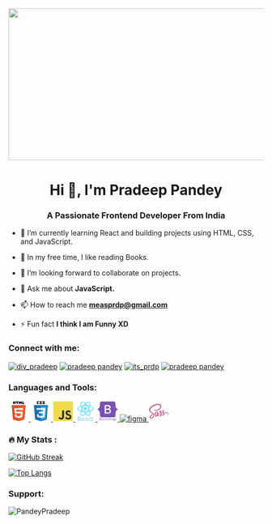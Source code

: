 <div align="center">
  <img src="https://media.giphy.com/media/dWesBcTLavkZuG35MI/giphy.gif" width="600" height="300"/>
</div>

<h1 align="center">Hi 👋, I'm Pradeep Pandey</h1>
<h3 align="center">A Passionate Frontend Developer From India</h3>

- 🌱 I’m currently learning React and building projects using HTML, CSS, and JavaScript. 

- 📙 In my free time, I like reading Books.

- 🤝 I’m looking forward to collaborate on projects.

- 💬 Ask me about **JavaScript.**

- 📫 How to reach me **measprdp@gmail.com**

- ⚡ Fun fact **I think I am Funny XD**

<h3 align="left">Connect with me:</h3>
<p align="left">
<a href="https://twitter.com/div_pradeep" target="blank"><img align="center" src="https://raw.githubusercontent.com/rahuldkjain/github-profile-readme-generator/master/src/images/icons/Social/twitter.svg" alt="div_pradeep" height="30" width="40" /></a>
<a href="https://linkedin.com/in/pradeep pandey" target="blank"><img align="center" src="https://raw.githubusercontent.com/rahuldkjain/github-profile-readme-generator/master/src/images/icons/Social/linked-in-alt.svg" alt="pradeep pandey" height="30" width="40" /></a>
<a href="https://instagram.com/its_prdp" target="blank"><img align="center" src="https://raw.githubusercontent.com/rahuldkjain/github-profile-readme-generator/master/src/images/icons/Social/instagram.svg" alt="its_prdp" height="30" width="40" /></a>
<a href="https://www.youtube.com/c/pradeep pandey" target="blank"><img align="center" src="https://raw.githubusercontent.com/rahuldkjain/github-profile-readme-generator/master/src/images/icons/Social/youtube.svg" alt="pradeep pandey" height="30" width="40" /></a>
</p>

<h3 align="left">Languages and Tools:</h3>
<p align="left"> 
   <a href="https://www.w3.org/html/" target="_blank" rel="noreferrer"> <img src="https://raw.githubusercontent.com/devicons/devicon/master/icons/html5/html5-original-wordmark.svg" alt="html5" width="40" height="40"/> </a> <a href="https://www.w3schools.com/css/" target="_blank" rel="noreferrer"> <img src="https://raw.githubusercontent.com/devicons/devicon/master/icons/css3/css3-original-wordmark.svg" alt="css3" width="40" height="40"/> </a> <a href="https://developer.mozilla.org/en-US/docs/Web/JavaScript" target="_blank" rel="noreferrer"> <img src="https://raw.githubusercontent.com/devicons/devicon/master/icons/javascript/javascript-original.svg" alt="javascript" width="40" height="40"/> </a>
  <a href="https://reactjs.org/" target="_blank" rel="noreferrer"> <img src="https://raw.githubusercontent.com/devicons/devicon/master/icons/react/react-original-wordmark.svg" alt="react" width="40" height="40"/> </a> <a href="https://getbootstrap.com" target="_blank" rel="noreferrer"> <img src="https://raw.githubusercontent.com/devicons/devicon/master/icons/bootstrap/bootstrap-plain-wordmark.svg" alt="bootstrap" width="40" height="40"/> </a> <a href="https://www.figma.com/" target="_blank" rel="noreferrer"> <img src="https://www.vectorlogo.zone/logos/figma/figma-icon.svg" alt="figma" width="40" height="40"/> </a> <a href="https://sass-lang.com" target="_blank" rel="noreferrer"> <img src="https://raw.githubusercontent.com/devicons/devicon/master/icons/sass/sass-original.svg" alt="sass" width="40" height="40"/> </a> </p>

### :fire: My Stats :
[![GitHub Streak](http://github-readme-streak-stats.herokuapp.com?user=Pandey-Pradeep13&theme=dark&background=000000)](https://git.io/streak-stats)

[![Top Langs](https://github-readme-stats.vercel.app/api/top-langs/?username=pandey-pradeep&layout=compact&theme=vision-friendly-dark)](https://github.com/anuraghazra/github-readme-stats)

<h3 align="left">Support:</h3>
<p><a href="https://www.buymeacoffee.com/PandeyPradeep"> <img align="left" src="https://cdn.buymeacoffee.com/buttons/v2/default-yellow.png" height="50" width="210" alt="PandeyPradeep" /></a></p><br><br><br>

